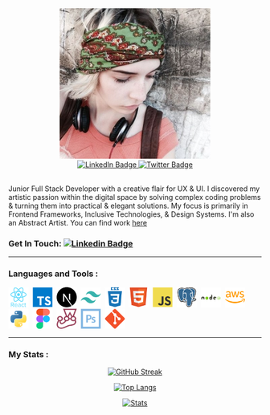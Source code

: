 
<div id="header" align="center">
  <img src="./ME.jfif" width="300"/>
  
<div id="badges">
  <a href="https://www.linkedin.com/in/anastasia-starostina-900bb2130/">
    <img src="https://img.shields.io/badge/LinkedIn-orange?style=for-the-badge&logo=linkedin&logoColor=white" alt="LinkedIn Badge"/>
  </a>
  <a href="https://twitter.com/ShternAnastasia">
   <img src="https://img.shields.io/badge/Twitter-purple?style=for-the-badge&logo=twitter&logoColor=white" alt="Twitter Badge"/>
  </a>
</div>
 <img src="https://komarev.com/ghpvc/?username=anastasia-starostina&style=flat-square&color=blue" alt=""/>
</div>

Junior Full Stack Developer with a creative flair for UX & UI. I discovered my artistic passion within the digital space by solving complex coding problems & turning them into practical & elegant solutions. My focus is primarily in Frontend Frameworks, Inclusive Technologies, & Design Systems. I'm also an Abstract Artist. You can find work [here](https://www.instagram.com/anastasia.shtern)


### Get In Touch:  [![Linkedin Badge](https://img.shields.io/badge/-linkedin-blue?style=flat&logo=Linkedin&logoColor=white)](https://www.linkedin.com/in/anastasia-starostina-900bb2130)
---
### Languages and Tools :
<div>

  <img src="https://github.com/devicons/devicon/blob/master/icons/react/react-original-wordmark.svg" title="React" alt="React" width="40" height="40"/>&nbsp;
  <img src="https://github.com/devicons/devicon/blob/master/icons/typescript/typescript-original.svg" title="TypeScript" alt="TypeScript" width="40" height="40"/>&nbsp;
   <img src="https://github.com/devicons/devicon/blob/master/icons/nextjs/nextjs-original.svg" title="Next.JS" alt="Next.JS" width="40" height="40"/>&nbsp;
   <img src="https://github.com/devicons/devicon/blob/master/icons/tailwindcss/tailwindcss-plain.svg" title="Tailwind CSS" alt="Tailwind CSS" width="40" height="40"/>&nbsp;
  <img src="https://github.com/devicons/devicon/blob/master/icons/css3/css3-plain-wordmark.svg"  title="CSS3" alt="CSS" width="40" height="40"/>&nbsp;
  <img src="https://github.com/devicons/devicon/blob/master/icons/html5/html5-original.svg" title="HTML5" alt="HTML" width="40" height="40"/>&nbsp;
  <img src="https://github.com/devicons/devicon/blob/master/icons/javascript/javascript-original.svg" title="JavaScript" alt="JavaScript" width="40" height="40"/>&nbsp;
  <img src="https://github.com/devicons/devicon/blob/master/icons/postgresql/postgresql-original.svg" title="PostgreSQL" alt="PostgreSQL" width="40" height="40"/>&nbsp;
  <img src="https://github.com/devicons/devicon/blob/master/icons/nodejs/nodejs-original-wordmark.svg" title="NodeJS" alt="NodeJS" width="40" height="40"/>&nbsp;
  <img src="https://github.com/devicons/devicon/blob/master/icons/amazonwebservices/amazonwebservices-plain-wordmark.svg" title="AWS" alt="AWS" width="40" height="40"/>&nbsp;
  <img src="https://github.com/devicons/devicon/blob/master/icons/python/python-original.svg" title="Python" alt="Python" width="40" height="40"/>&nbsp;
  <img src="https://github.com/devicons/devicon/blob/master/icons/figma/figma-original.svg" title="Figma" alt="Figma" width="40" height="40"/>&nbsp;
  <img src="https://github.com/devicons/devicon/blob/master/icons/jest/jest-plain.svg" title="Jest" alt="Jest" width="40" height="40"/>&nbsp;
  <img src="https://github.com/devicons/devicon/blob/master/icons/photoshop/photoshop-line.svg" title="Photoshop" alt="Photoshop" width="40" height="40"/>&nbsp;
  <img src="https://github.com/devicons/devicon/blob/master/icons/git/git-original.svg" title="Photoshop" alt="Photoshop" width="40" height="40"/>&nbsp;

  ---

 ### My Stats :
<div align="center">

[![GitHub Streak](http://github-readme-streak-stats.herokuapp.com?user=anastasia-starostina&theme=nightowl)](https://git.io/streak-stats)
  
[![Top Langs](https://github-readme-stats.vercel.app/api/top-langs/?username=anastasia-starostina&theme=nightowl)](https://github.com/anuraghazra/github-readme-stats)

[![Stats](https://github-readme-stats.vercel.app/api//?username=anastasia-starostina&count_private=true&theme=nightowl)](https://github.com/anuraghazra/github-readme-stats)
</div>
